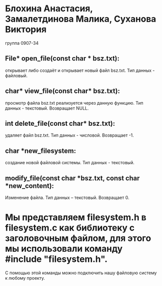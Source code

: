# Блохина Анастасия, Замалетдинова Малика, Суханова Виктория 
группа 0907-34

## File* open_file(const char * bsz.txt):
открывает либо создаёт и открывает новый файл bsz.txt. Тип данных  - файловый. 

## char* view_file(const char* bsz.txt):
просмотр файла bsz.txt реализуется через данную функцию. Тип данных - текстовый. Возвращает NULL.

## int delete_file(const char* bsz.txt):
удаляет файл bsz.txt. Тип данных - числовой. Возвращает -1.

## char *new_filesystem:
создание новой файловой системы. Тип данных - текстовый.

## modify_file(const char *bsz.txt, const char *new_content):
Изменение файла. Тип данных – текстовый.  Возвращает 0.

# Мы представляем filesystem.h в filesystem.c как библиотеку с заголовочным файлом, для этого мы использовали команду #include "filesystem.h". 
С помощью этой команды можно подключить нашу файловую систему к любому проекту. 
